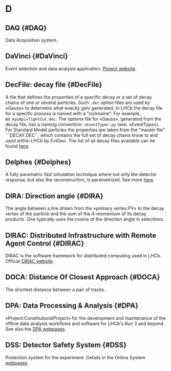 # D

## DAQ {#DAQ}

Data Acquisition system.

## DaVinci {#DaVinci}

Event selection and data analysis application. [Project website](http://lhcbdoc.web.cern.ch/lhcbdoc/davinci/).

## DecFile: decay file {#DecFile}

A file that defines the properties of a specific decay or a set of decay chains of one or several particles. Such ```.dec``` option files are used by «Gauss» to determine what exactly gets generated. In LHCb the decay file for a specific process is named with a "nickname". For example, ```Bd_KpiKpi=TightCut.dec```. The options file for «Gauss», generated from the decay file, has a naming convention: ```<EventType>.py``` (see. «EventType»).
For Standard Model particles the properties are taken from the "master file" ```DECAY.DEC``, which contains the full set of decay chains know to and used within LHCb by EvtGen. 
The list of all decay files available can be found [here](http://lhcbdoc.web.cern.ch/lhcbdoc/decfiles/). 

## Delphes {#Delphes}

A fully parametric fast simulation technique where not only the detector response, but also the reconstruction, is parametrized. 
See more [here](https://www.epj-conferences.org/articles/epjconf/pdf/2019/19/epjconf_chep2018_02024.pdf).

## DIRA: Direction angle {#DIRA}

The angle between a line drawn from the «primary vertex:PV» to the decay vertex of the particle and the sum of the 4-momentum of its decay products.
One typically uses the cosine of the direction angle in selections.

## DIRAC: Distributed Infrastructure with Remote Agent Control {#DIRAC}

DIRAC is the software framework for distributed computing used in LHCb.
Official [DIRAC website](http://diracgrid.org/).

## DOCA: Distance Of Closest Approach {#DOCA}

The shortest distance between a pair of tracks.

## DPA: Data Processing & Analysis {#DPA}

«Project:ConstitutionalProject» for the development and maintenance of the offline data analysis workflows and software
for LHCb's Run 3 and beyond.
See also the [DPA webpages](https://lhcb-dpa.web.cern.ch/).

## DSS: Detector Safety System {#DSS}

Protection system for the experiment.
Details in the Online System [webpages](http://lhcb-comp.web.cern.ch/lhcb-comp/DSS/default.htm).
